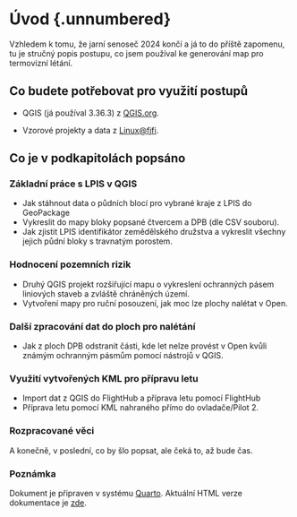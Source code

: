 # Úvod {.unnumbered}

Vzhledem k tomu, že jarní senoseč 2024 končí a já to do příště zapomenu, tu je stručný popis postupu, co jsem používal ke generování map pro termovizní létání.

## Co budete potřebovat pro využití postupů

 - QGIS (já používal 3.36.3) z [QGIS.org](https://www.qgis.org/en/site/).

 - Vzorové projekty a data z [Linux@fjfi](https://linux.fjfi.cvut.cz/~w/qgis-lpis.tgz).

## Co je v podkapitolách popsáno

### Základní práce s LPIS v QGIS
- Jak stáhnout data o půdních blocí pro vybrané kraje z LPIS do GeoPackage
- Vykreslit do mapy bloky popsané čtvercem a DPB (dle CSV souboru).
- Jak zjistit LPIS identifikátor zemědělského družstva a vykreslit všechny jejich půdní bloky s travnatým porostem.

### Hodnocení pozemních rizik

- Druhý QGIS projekt rozšiřující mapu o vykreslení ochranných pásem liniových staveb a zvláště chráněných území.
- Vytvoření mapy pro ruční posouzení, jak moc lze plochy nalétat v Open.

### Další zpracování dat do ploch pro nalétání

- Jak z ploch DPB odstranit části, kde let nelze provést v Open kvůli známým ochranným pásmům pomocí nástrojů v QGIS.

### Využití vytvořených KML pro přípravu letu

- Import dat z QGIS do FlightHub a příprava letu pomocí FlightHub
- Příprava letu pomocí KML nahraného přímo do ovladače/Pilot 2.

### Rozpracované věci
A konečně, v poslední, co by šlo popsat, ale čeká to, až bude čas.


### Poznámka
Dokument je připraven v systému [Quarto](https://quarto.org). Aktuální HTML verze dokumentace je [zde](https://linux.fjfi.cvut.cz/~w/qgis-lpis/).
